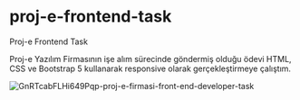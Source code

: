 # proj-e-frontend-task
Proj-e Frontend Task

Proj-e Yazılım Firmasının işe alım sürecinde göndermiş olduğu ödevi HTML, CSS ve Bootstrap 5 kullanarak responsive olarak gerçekleştirmeye çalıştım.

![GnRTcabFLHi649Pqp-proj-e-firmasi-front-end-developer-task](https://user-images.githubusercontent.com/65050139/178926005-97f24a75-e314-4c4a-a6c9-25a4eefc89cd.png)


